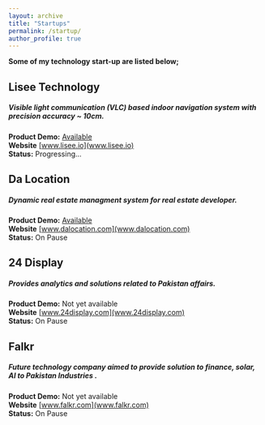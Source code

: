 ```yaml
---
layout: archive
title: "Startups"
permalink: /startup/
author_profile: true
---
```

**Some of my technology start-up are listed below;**

## Lisee Technology 
##### Visible light communication (VLC) based indoor navigation system with precision accuracy ~ 10cm.
**Product Demo:** [Available](https://www.youtube.com/watch?v=rXr3BxniEPI) <br> **Website** [www.lisee.io](www.lisee.io) <br> **Status:** Progressing...
## Da Location 
##### Dynamic real estate managment system for real estate developer.
**Product Demo:** [Available](http://www.dalocation.com/demo) <br> **Website** [www.dalocation.com](www.dalocation.com) <br> **Status:** On Pause
## 24 Display 
##### Provides analytics and solutions related to Pakistan affairs.
**Product Demo:** Not yet available <br> **Website** [www.24display.com](www.24display.com) <br> **Status:** On Pause 
## Falkr 
##### Future technology company aimed to provide solution to finance, solar, AI to Pakistan Industries .
**Product Demo:** Not yet available <br> **Website** [www.falkr.com](www.falkr.com) <br> **Status:** On Pause
